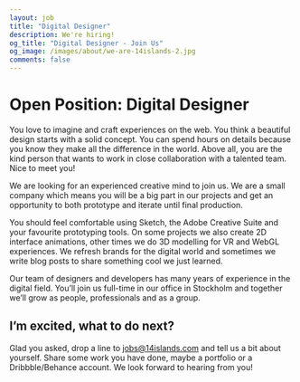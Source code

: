 ```yaml
---
layout: job
title: "Digital Designer"
description: We're hiring!
og_title: "Digital Designer - Join Us"
og_image: /images/about/we-are-14islands-2.jpg
comments: false
---
```


# Open Position: Digital Designer

You love to imagine and craft experiences on the web. You think a beautiful design starts with a solid concept. You can spend hours on details because you know they make all the difference in the world. Above all, you are the kind person that wants to work in close collaboration with a talented team. Nice to meet you!

We are looking for an experienced creative mind to join us. We are a small company which means you will be a big part in our projects and get an opportunity to both prototype and iterate until final production.

You should feel comfortable using Sketch, the Adobe Creative Suite and your favourite prototyping tools. On some projects we also create 2D interface animations, other times we do 3D modelling for VR and WebGL experiences. We refresh brands for the digital world and sometimes we write blog posts to share something cool we just learned.

Our team of designers and developers has many years of experience in the digital field. You’ll join us full-time in our office in Stockholm and together we’ll grow as people, professionals and as a group.

## I’m excited, what to do next?

Glad you asked, drop a line to [jobs@14islands.com](mailto:jobs@14islands.com) and tell us a bit about yourself. Share some work you have done, maybe a portfolio or a Dribbble/Behance account. We look forward to hearing from you!
